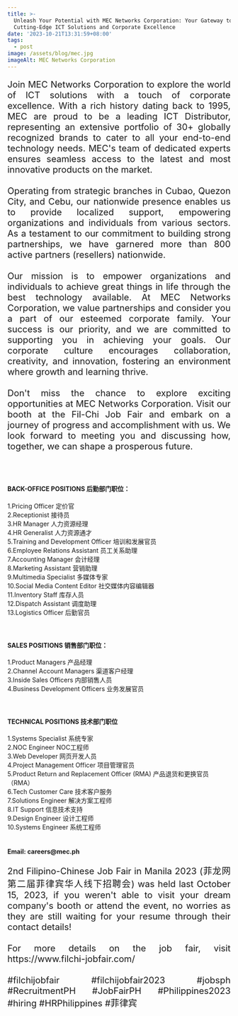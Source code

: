 ```yaml
---
title: >-
  Unleash Your Potential with MEC Networks Corporation: Your Gateway to
  Cutting-Edge ICT Solutions and Corporate Excellence
date: '2023-10-21T13:31:59+08:00'
tags:
  - post
image: /assets/blog/mec.jpg
imageAlt: MEC Networks Corporation
---
```

<p align = "justify" style = "font-size: 20px"> Join MEC Networks Corporation to explore the world of ICT solutions with a touch of corporate excellence. With a rich history dating back to 1995, MEC are proud to be a leading ICT Distributor, representing an extensive portfolio of 30+ globally recognized brands to cater to all your end-to-end technology needs. MEC's team of dedicated experts ensures seamless access to the latest and most innovative products on the market.<br><br>Operating from strategic branches in Cubao, Quezon City, and Cebu, our nationwide presence enables us to provide localized support, empowering organizations and individuals from various sectors. As a testament to our commitment to building strong partnerships, we have garnered more than 800 active partners (resellers) nationwide.<br><br>Our mission is to empower organizations and individuals to achieve great things in life through the best technology available. At MEC Networks Corporation, we value partnerships and consider you a part of our esteemed corporate family. Your success is our priority, and we are committed to supporting you in achieving your goals. Our corporate culture encourages collaboration, creativity, and innovation, fostering an environment where growth and learning thrive.<br><br>Don't miss the chance to explore exciting opportunities at MEC Networks Corporation. Visit our booth at the Fil-Chi Job Fair and embark on a journey of progress and accomplishment with us. We look forward to meeting you and discussing how, together, we can shape a prosperous future. </p> <br><br>

<h4>BACK-OFFICE POSITIONS 后勤部门职位：</h4>
1.Pricing Officer 定价官<br>
2.Receptionist 接待员 <br>
3.HR Manager 人力资源经理<br>
4.HR Generalist 人力资源通才<br>
5.Training and Development Officer 培训和发展官员<br>
6.Employee Relations Assistant 员工关系助理<br>
7.Accounting Manager 会计经理<br>
8.Marketing Assistant 营销助理<br>
9.Multimedia Specialist 多媒体专家<br>
10.Social Media Content Editor 社交媒体内容编辑器<br>
11.Inventory Staff 库存人员<br>
12.Dispatch Assistant 调度助理<br>
13.Logistics Officer 后勤官员<br>
<br><br>

<h4>SALES POSITIONS 销售部门职位：</h4>
1.Product Managers 产品经理<br>
2.Channel Account Managers 渠道客户经理<br>
3.Inside Sales Officers 内部销售人员<br>
4.Business Development Officers 业务发展官员<br>
<br><br>
<h4>TECHNICAL POSITIONS 技术部门职位</h4>
1.Systems Specialist 系统专家<br>
2.NOC Engineer NOC工程师<br>
3.Web Developer 网页开发人员<br>
4.Project Management Officer 项目管理官员<br>
5.Product Return and Replacement Officer (RMA) 产品退货和更换官员（RMA）<br>
6.Tech Customer Care 技术客户服务<br>
7.Solutions Engineer 解决方案工程师<br>
8.IT Support 信息技术支持<br>
9.Design Engineer 设计工程师<br>
10.Systems Engineer 系统工程师<br>
<br>
<h4>Email: careers@mec.ph</h4>

<p style = "font-size: 20px" align="justify">2nd Filipino-Chinese Job Fair in Manila 2023 (菲龙网第二届菲律宾华人线下招聘会) was held last October 15, 2023, if you weren't able to visit your dream company's booth or attend the event, no worries as they are still waiting for your resume through their contact details!<br><br>For more details on the job fair, visit https://www.filchi-jobfair.com/<br><br>#filchijobfair #filchijobfair2023 #jobsph #RecruitmentPH #JobFairPH #Philippines2023 #hiring #HRPhilippines #菲律宾</p>
